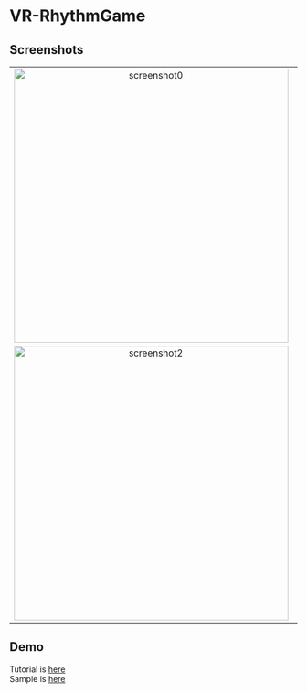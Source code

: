 # VR-RhythmGame

## Screenshots
| | |
|:-------------------------:|:-------------------------:|
|<img width="480" alt="screenshot0" src="https://github.com/Oniichan-F/VR-RhythmGame/assets/106595027/dcddd1dc-7d22-4c67-b26e-d9daa1678038">|<img width="480" alt="screenshot1" src="https://github.com/Oniichan-F/VR-RhythmGame/assets/106595027/4e474d8b-71ae-490e-bcff-9d353335abaa">|
|<img width="480" alt="screenshot2" src="https://github.com/Oniichan-F/VR-RhythmGame/assets/106595027/617803e2-84b6-494a-b1ab-762fb59347c2">|<img width="480" alt="screenshot3" src="https://github.com/Oniichan-F/VR-RhythmGame/assets/106595027/2721833e-cb46-4846-87e0-3a67b6ed5eb4">

## Demo
Tutorial is [here](https://drive.google.com/file/d/1ppU4CQ_hsQhMbTk0HI8AVEO6T-rVcfhH/view?usp=sharing)  
Sample is [here](https://drive.google.com/file/d/1oaA6eqJN_8bkWUxGG0em-qcNTesIKukX/view?usp=sharing)
